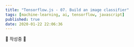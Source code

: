 ```yaml
---
title: "Tensorflow.js - 07. Build an image classifier"
tags: [machine-learning, ai, tensorflow, javascript]
published: true
date: 2020-01-22 22:06:36
---
```


🚧 작성중 🚧
